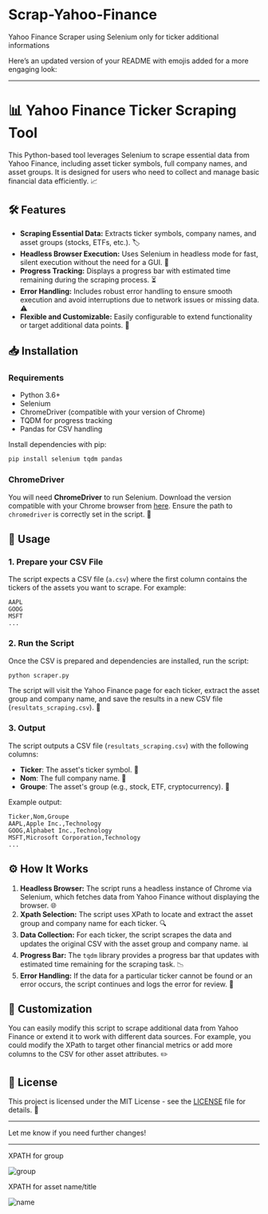 # Scrap-Yahoo-Finance
Yahoo Finance Scraper using Selenium only for ticker additional informations

Here’s an updated version of your README with emojis added for a more engaging look:

---

# 📊 Yahoo Finance Ticker Scraping Tool

This Python-based tool leverages Selenium to scrape essential data from Yahoo Finance, including asset ticker symbols, full company names, and asset groups. It is designed for users who need to collect and manage basic financial data efficiently. 📈

## 🛠 Features

- **Scraping Essential Data:** Extracts ticker symbols, company names, and asset groups (stocks, ETFs, etc.). 🏷️
- **Headless Browser Execution:** Uses Selenium in headless mode for fast, silent execution without the need for a GUI. 🚀
- **Progress Tracking:** Displays a progress bar with estimated time remaining during the scraping process. ⏳
- **Error Handling:** Includes robust error handling to ensure smooth execution and avoid interruptions due to network issues or missing data. ⚠️
- **Flexible and Customizable:** Easily configurable to extend functionality or target additional data points. 🔧

## 📥 Installation

### Requirements

- Python 3.6+
- Selenium
- ChromeDriver (compatible with your version of Chrome)
- TQDM for progress tracking
- Pandas for CSV handling

Install dependencies with pip:

```bash
pip install selenium tqdm pandas
```

### ChromeDriver

You will need **ChromeDriver** to run Selenium. Download the version compatible with your Chrome browser from [here](https://sites.google.com/a/chromium.org/chromedriver/downloads). Ensure the path to `chromedriver` is correctly set in the script. 🔗

## 🚀 Usage

### 1. Prepare your CSV File

The script expects a CSV file (`a.csv`) where the first column contains the tickers of the assets you want to scrape. For example:

```csv
AAPL
GOOG
MSFT
...
```

### 2. Run the Script

Once the CSV is prepared and dependencies are installed, run the script:

```bash
python scraper.py
```

The script will visit the Yahoo Finance page for each ticker, extract the asset group and company name, and save the results in a new CSV file (`resultats_scraping.csv`). 💾

### 3. Output

The script outputs a CSV file (`resultats_scraping.csv`) with the following columns:
- **Ticker**: The asset's ticker symbol. 💼
- **Nom**: The full company name. 🏢
- **Groupe**: The asset's group (e.g., stock, ETF, cryptocurrency). 🏦

Example output:

```csv
Ticker,Nom,Groupe
AAPL,Apple Inc.,Technology
GOOG,Alphabet Inc.,Technology
MSFT,Microsoft Corporation,Technology
...
```

## ⚙️ How It Works

1. **Headless Browser:** The script runs a headless instance of Chrome via Selenium, which fetches data from Yahoo Finance without displaying the browser. 🌐
2. **Xpath Selection:** The script uses XPath to locate and extract the asset group and company name for each ticker. 🔍
3. **Data Collection:** For each ticker, the script scrapes the data and updates the original CSV with the asset group and company name. 📊
4. **Progress Bar:** The `tqdm` library provides a progress bar that updates with estimated time remaining for the scraping task. 📉
5. **Error Handling:** If the data for a particular ticker cannot be found or an error occurs, the script continues and logs the error for review. 📝

## 🔄 Customization

You can easily modify this script to scrape additional data from Yahoo Finance or extend it to work with different data sources. For example, you could modify the XPath to target other financial metrics or add more columns to the CSV for other asset attributes. ✏️

## 📝 License

This project is licensed under the MIT License - see the [LICENSE](LICENSE) file for details. 📜

---

Let me know if you need further changes!

---

XPATH for group

![group](https://github.com/user-attachments/assets/5ceba3ce-a4df-47b9-bd75-03e21f639c60)

XPATH for asset name/title

![name](https://github.com/user-attachments/assets/de56bd89-94b8-4cd1-9cc9-adeb72b2e665)

